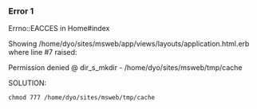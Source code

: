 ### Error 1

Errno::EACCES in Home#index

Showing /home/dyo/sites/msweb/app/views/layouts/application.html.erb where line #7 raised:

Permission denied @ dir_s_mkdir - /home/dyo/sites/msweb/tmp/cache

SOLUTION:

	chmod 777 /home/dyo/sites/msweb/tmp/cache
	
	